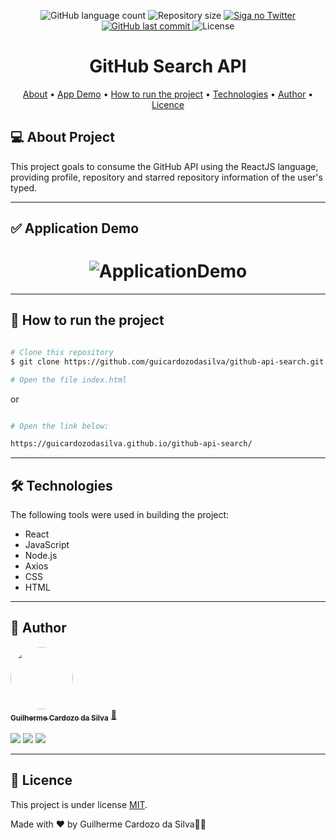 <p align="center">
  <img alt="GitHub language count" src="https://img.shields.io/github/languages/count/guicardozodasilva/github-api-search">

  <img alt="Repository size" src="https://img.shields.io/github/repo-size/guicardozodasilva/github-api-search">

  <a href="https://twitter.com/guicardozodev">
    <img alt="Siga no Twitter" src="https://img.shields.io/twitter/url?style=social&url=https%3A%2F%2Ftwitter.com%2Fguicardozodev">
  </a>
  
  <a href="https://github.com/tgmarinho/README-ecoleta/commits/master">
    <img alt="GitHub last commit" src="https://img.shields.io/github/last-commit/guicardozodasilva/github-api-search">
  </a>
    
   <img alt="License" src="https://img.shields.io/github/license/guicardozodasilva/github-api-search">  
 
</p>
<h1 align="center">
     GitHub Search API
</h1>

<p align="center">
 <a href="#-about-project">About</a> •
  <a href="#-application-demo">App Demo</a> •
 <a href="#-how-to-run-the-project">How to run the project</a> • 
 <a href="#-technologies">Technologies</a> • 
 <a href="#-author">Author</a> • 
 <a href="#-licence">Licence</a>
</p>

## 💻 About Project

This project goals to consume the GitHub API using the ReactJS language, providing profile, repository and starred repository information of the user's typed.

---

## ✅ Application Demo

<h1 align="center">
  <img alt="ApplicationDemo" title="#ApplicationDem" src="./assets/github api search.gif" />
</h1>

---

## 🚀 How to run the project

```bash

# Clone this repository
$ git clone https://github.com/guicardozodasilva/github-api-search.git

# Open the file index.html

```

<p>or</>
  
```bash

# Open the link below:

https://guicardozodasilva.github.io/github-api-search/

```

---

## 🛠 Technologies

The following tools were used in building the project:

- React
- JavaScript
- Node.js
- Axios
- CSS
- HTML

---

## 🦸 Author

<a href="#">
 <img style="border-radius: 50%;" src="https://uploaddeimagens.com.br/images/003/779/248/full/Guilherme_Cardozo_da_Silva.png?1647552357" width="100px;" alt=""/>
 <br />
 <sub><b>Guilherme Cardozo da Silva</b></sub></a> <a href="#" title="Rocketseat">🚀</a>
 <br />
 <br>

<div>
  <a href="https://www.instagram.com/guicardozodasilva" target="_blank"><img src="https://img.shields.io/badge/-Instagram-%23E4405F?style=for-the-badge&logo=instagram&logoColor=white" target="_blank"></a>
  <a href = "mailto:guicardozodasilva@gmail.com"><img src="https://img.shields.io/badge/-Gmail-%23333?style=for-the-badge&logo=gmail&logoColor=white" target="_blank"></a>
  <a href="https://www.linkedin.com/in/guicardozodasilva/" target="_blank"><img src="https://img.shields.io/badge/-LinkedIn-%230077B5?style=for-the-badge&logo=linkedin&logoColor=white" target="_blank"></a>

---

## 📝 Licence

This project is under license [MIT](./LICENSE).

Made with ❤️ by Guilherme Cardozo da Silva👋🏽
```

